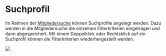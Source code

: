# Suchprofil

Im Rahmen der [Mitgliedersuche](mitglieder.md) können Suchprofile angelegt werden. Dazu werden in die Mitgliedersuche die einzelnen Filterkriterien eingetragen und dann abgespeichert. Mit einem Doppelklick oder Rechtsklick auf ein Suchprofil können die Filterkriterien wiederhergestellt werden.

![](../../../assets/suchprofil.png)
